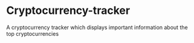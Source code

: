 # Cryptocurrency-tracker
A cryptocurrency tracker which displays important information about the top cryptocurrencies
